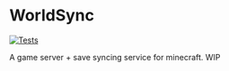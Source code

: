 # WorldSync
[![Tests](https://github.com/dvdsk/WorldSync/actions/workflows/test_multiplatform.yml/badge.svg)](https://github.com/dvdsk/WorldSync/actions/workflows/test_multiplatform.yml)

A game server + save syncing service for minecraft. WIP
